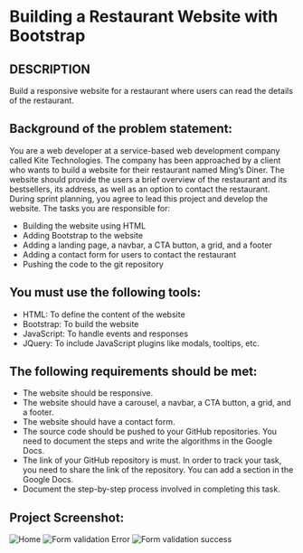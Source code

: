 # Building a Restaurant Website with Bootstrap
## DESCRIPTION

Build a responsive website for a restaurant where users can read the details of the restaurant.

## Background of the problem statement:

You are a web developer at a service-based web development company called Kite Technologies. The company has been approached by a client who wants to build a website for their restaurant named Ming’s Diner. The website should provide the users a brief overview of the restaurant and its bestsellers, its address, as well as an option to contact the restaurant. During sprint planning, you agree to lead this project and develop the website. The tasks you are responsible for:

- Building the website using HTML
- Adding Bootstrap to the website
- Adding a landing page, a navbar, a CTA button, a grid, and a footer
- Adding a contact form for users to contact the restaurant
- Pushing the code to the git repository

## You must use the following tools:

- HTML: To define the content of the website
- Bootstrap: To build the website
- JavaScript: To handle events and responses
- JQuery: To include JavaScript plugins like modals, tooltips, etc.

## The following requirements should be met:

- The website should be responsive.
- The website should have a carousel, a navbar, a CTA button, a grid, and a footer.
- The website should have a contact form.
- The source code should be pushed to your GitHub repositories. You need to document the steps and write the algorithms in the Google Docs.
- The link of your GitHub repository is must. In order to track your task, you need to share the link of the repository. You can add a section in the Google Docs.
- Document the step-by-step process involved in completing this task.

## Project Screenshot:
![Home](https://user-images.githubusercontent.com/92730894/137942594-07853daa-1d82-47d8-8f9b-399c1d474804.png)
![Form validation Error](https://user-images.githubusercontent.com/92730894/137942801-45376405-9c97-4736-8a33-bad79d258fea.png)
![Form validation success](https://user-images.githubusercontent.com/92730894/137942879-ce279a5b-9f06-4dd6-8b1c-8a51ece62701.png)
